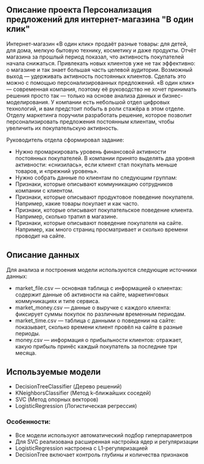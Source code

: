 ## Описание проекта Персонализация предложений для интернет-магазина "В один клик"

Интернет-магазин «В один клик» продаёт разные товары: для детей, для дома, мелкую бытовую технику, косметику и даже продукты. Отчёт магазина за прошлый период показал, что активность покупателей начала снижаться. Привлекать новых клиентов уже не так эффективно: о магазине и так знает большая часть целевой аудитории. Возможный выход — удерживать активность постоянных клиентов. Сделать это можно с помощью персонализированных предложений.
«В один клик» — современная компания, поэтому её руководство не хочет принимать решения просто так — только на основе анализа данных и бизнес-моделирования. У компании есть небольшой отдел цифровых технологий, и вам предстоит побыть в роли стажёра в этом отделе. 
Отделу маркетинга поручили разработать решение, которое позволит персонализировать предложения постоянным клиентам, чтобы увеличить их покупательскую активность.

Руководитель отдела сформировал задание:
 - Нужно промаркировать уровень финансовой активности постоянных покупателей. В компании принято выделять два уровня активности: «снизилась», если клиент стал покупать меньше товаров, и «прежний уровень».
 - Нужно собрать данные по клиентам по следующим группам: 
 - Признаки, которые описывают коммуникацию сотрудников компании с клиентом.
 - Признаки, которые описывают продуктовое поведение покупателя. Например, какие товары покупает и как часто.
 - Признаки, которые описывают покупательское поведение клиента. Например, сколько тратил в магазине.
 - Признаки, которые описывают поведение покупателя на сайте. Например, как много страниц просматривает и сколько времени проводит на сайте.

## Описание данных

Для анализа и построения модели используются следующие источники данных:

- market_file.csv — основная таблица с информацией о клиентах:
содержит данные об активности на сайте, маркетинговых коммуникациях и типе сервиса.
- market_money.csv — данные о выручке с каждого клиента:
фиксирует суммы покупок по различным временным периодам.
- market_time.csv — таблица с данными о поведении на сайте:
показывает, сколько времени клиент провёл на сайте в разные периоды.
- money.csv — информация о прибыльности клиентов:
отражает, какую прибыль принёс каждый покупатель за последние три месяца.

## Используемые модели

- DecisionTreeClassifier (Дерево решений)
- KNeighborsClassifier (Метод k-ближайших соседей)
- SVC (Метод опорных векторов)
- LogisticRegression (Логистическая регрессия)

### Особенности:
- Все модели используют автоматический подбор гиперпараметров
- Для SVC реализована расширенная настройка ядер и регуляризации
- LogisticRegression настроена с L1-регуляризацией
- DecisionTree включает контроль глубины и количества признаков
